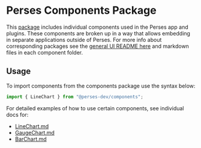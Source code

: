 # Perses Components Package

This [package](https://www.npmjs.com/package/@perses-dev/components) includes individual components used in the Perses app and plugins. These components are broken up in a way that allows embedding in separate applications outside of Perses. For more info about corresponding packages see the [general UI README here](https://github.com/perses/perses/blob/main/ui/README.md) and markdown files in each component folder.

## Usage

To import components from the components package use the syntax below:

```typescript
import { LineChart } from "@perses-dev/components";
```

For detailed examples of how to use certain components, see individual docs for:

- [LineChart.md](./src/LineChart/LineChart.md)
- [GaugeChart.md](./src/GaugeChart/GaugeChart.md)
- [BarChart.md](./src/BarChart/BarChart.md)
